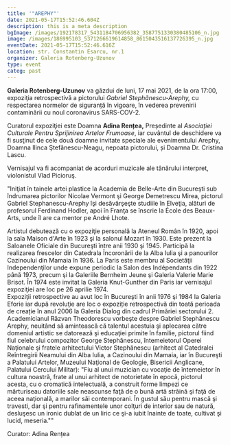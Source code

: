 ```yaml
---
title: '"AREPHY"'
date: 2021-05-17T15:52:46.604Z
description: this is a meta description
bgImage: /images/192178317_5431184706956382_3587751330380485106_n.jpg
image: /images/186995103_5371266619614858_8615043516137726395_n.jpg
eventDate: 2021-05-17T15:52:46.616Z
location: str. Constantin Esarcu, nr.1
organizer: Galeria Rotenberg-Uzunov
type: event
categ: past
---
```

**Galeria Rotenberg-Uzunov** va găzdui de luni, 17 mai 2021, de la ora 17:00, expoziţia retrospectivă a pictorului *Gabriel Stephănescu-Arephy,* cu respectarea normelor de siguranță în vigoare, în vederea prevenirii contaminării cu noul coronavirus SARS-COV-2.

Curatorul expoziţiei este Doamna **Adina Rențea,** Președinte al *Asociației Culturale Pentru Sprijinirea Artelor Frumoase*, iar cuvântul de deschidere va fi susţinut de cele două doamne invitate speciale ale evenimentului Arephy, Doamna Ilinca Ştefănescu-Neagu, nepoata pictorului, și Doamna Dr. Cristina Lascu.

Vernisajul va fi acompaniat de acorduri muzicale ale tânărului interpret, violonistul Vlad Picioruş.

"Iniţiat în tainele artei plastice la Academia de Belle-Arte din Bucureşti sub îndrumarea pictorilor Nicolae Vermont şi George Demetrescu Mirea, pictorul Gabriel Stephanescu-Arephy îşi desăvârşeşte studiile în Elveţia, alături de profesorul Ferdinand Hodler, apoi în Franţa se înscrie la École des Beaux-Arts, unde îl are ca mentor pe André Lhote.

Artistul debutează cu o expoziţie personală la Ateneul Român în 1920, apoi la sala Maison d'Arte în 1923 şi la salonul Mozart în 1930. Este prezent la Saloanele Oficiale din Bucureşti între anii 1930 şi 1945. Participă la realizarea frescelor din Catedrala Încoronării de la Alba Iulia şi a panourilor Cazinoului din Mamaia în 1936. La Paris este membru al Societăţii Independenţilor unde expune periodic la Salon des Indépendants din 1922 până 1973, precum şi la Galeriile Bernheim Jeune şi Galeria Valerie Marie Brisot. În 1974 este invitat la Galeria Knut-Gunther din Paris iar vernisajul expoziţiei are loc pe 26 aprilie 1974.\
Expoziţii retrospective au avut loc în Bucureşti în anii 1976 şi 1984 la Galeria Eforie iar după revoluţie are loc o expoziție retrospectivă din toată perioada de creație în anul 2006 la Galeria Dialog din cadrul Primăriei sectorului 2.\
Academicianul Răzvan Theodorescu vorbeşte despre Gabriel Stephănescu Arephy, neuitând să amintească că talentul acestuia şi aplecarea către domeniul artistic se datorează şi educaţiei primite în familie, pictorul fiind fiul celebrului compozitor George Stephănescu, întemeietorul Operei Naţionale şi fratele arhitectului Victor Stephănescu (arhitect al Catedralei Reîntregirii Neamului din Alba Iulia, a Cazinoului din Mamaia, iar în Bucureşti a Palatului Artelor, Muzeului Naţional de Geologie, Bisericii Anglicane, Palatului Cercului Militar): "Fiu al unui muzician cu vocaţie de întemeietor în cultura noastră, frate al unui arhitect de notorietate în epocă, pictorul acesta, cu o cromatică intelectuală, a construit forme limpezi ce mărturiseau datoriile sale neascunse faţă de o bună artă străină şi faţă de aceea naţională, a marilor săi contemporani. În gustul său pentru mască şi travesti, dar şi pentru rafinamentele unor colţuri de interior sau de natură, desluşesc un ironic dublat de un liric ce şi-a iubit înainte de toate, cultivat şi lucid, meseria.""



Curator: Adina Rențea